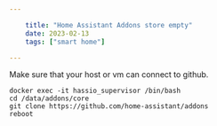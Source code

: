 ```yaml
---

    title: "Home Assistant Addons store empty"
    date: 2023-02-13
    tags: ["smart home"]

---
```

Make sure that your host or vm can connect to github.
```shell
docker exec -it hassio_supervisor /bin/bash
cd /data/addons/core
git clone https://github.com/home-assistant/addons
reboot
```